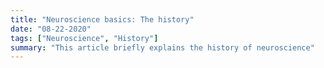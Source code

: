 ```yaml
---
title: "Neuroscience basics: The history"
date: "08-22-2020"
tags: ["Neuroscience", "History"]
summary: "This article briefly explains the history of neuroscience"
---
```

